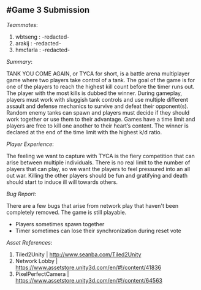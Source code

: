 #Game 3 Submission
-----------------
*Teammates*:
1. wbtseng	 : -redacted-
2. arakij	 : -redacted-
3. hmcfarla	 : -redacted-

*Summary*:

TANK YOU COME AGAIN, or TYCA for short, is a battle arena multiplayer game where two players take control of a tank. The goal of the game
is for one of the players to reach the highest kill count before the timer runs out. The player with the most kills is dubbed the winner.
During gameplay, players must work with sluggish tank controls and use multiple different assault and defense mechanics to survive and
defeat their opponent(s). Random enemy tanks can spawn and players must decide if they should work together or use them to their
advantage. Games have a time limit and players are free to kill one another to their heart’s content. The winner is declared at the end of
the time limit with the highest k/d ratio.

*Player Experience*:

The feeling we want to capture with TYCA is the fiery competition that can arise between multiple individuals. There is no real limit to
the number of players that can play, so we want the players to feel pressured into an all out war. Killing the other players should be fun
and gratifying and death should start to induce ill will towards others.

*Bug Report*:

There are a few bugs that arise from network play that haven't been completely removed. The game is still playable.
- Players sometimes spawn together
- Timer sometimes can lose their synchronization during reset vote

*Asset References*:

1. Tiled2Unity 			| http://www.seanba.com/Tiled2Unity
2. Network Lobby		| https://www.assetstore.unity3d.com/en/#!/content/41836
3. PixelPerfectCamera 	| https://www.assetstore.unity3d.com/en/#!/content/64563
